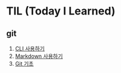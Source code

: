 # TIL (Today I Learned)

## git

1. [CLI 사용하기](startcamp/CLI.md)
2. [Markdown 사용하기](startcamp/Markdown.md)
3. [Git 기초](startcamp/Git.md)
